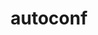 ---
title: "autoconf"
layout: cache
categories: [package, v0.18.1]
meta: {"versions": ["2.69"], "compilers": ["gcc@=7.3.1", "gcc@=7.5.0", "gcc@=8.4.0"], "oss": ["amzn2", "ubuntu18.04"], "platforms": ["linux"], "targets": ["aarch64", "graviton2", "x86_64", "x86_64_v3", "x86_64_v4"], "stacks": ["aws-ahug", "aws-ahug-aarch64", "aws-isc", "aws-isc-aarch64", "build_systems", "data-vis-sdk", "e4s", "radiuss", "root", "tutorial"], "num_specs": 6, "num_specs_by_stack": {"aws-ahug": 2, "aws-isc": 2, "root": 6, "aws-isc-aarch64": 2, "aws-ahug-aarch64": 2, "e4s": 1, "data-vis-sdk": 1, "radiuss": 1, "tutorial": 2, "build_systems": 1}}
spec_details: [{"hash": "jnuutnicdirytrrvjycer774czy4n6v7", "compiler": "gcc@=7.3.1", "versions": ["2.69"], "os": "amzn2", "platform": "linux", "target": "x86_64_v4", "variants": ["patches=35c4492,7793209,a49dd5b"], "stacks": ["aws-ahug", "aws-isc", "root"], "size": "-", "tarball": "https://binaries.spack.io/v0.18.1/build_cache/linux-amzn2-x86_64_v4/gcc-7.3.1/autoconf-2.69/linux-amzn2-x86_64_v4-gcc-7.3.1-autoconf-2.69-jnuutnicdirytrrvjycer774czy4n6v7.spack"}, {"hash": "ziydsxpzj6kjdjwfwp44emkrtwbtzvnn", "compiler": "gcc@=7.3.1", "versions": ["2.69"], "os": "amzn2", "platform": "linux", "target": "graviton2", "variants": ["patches=35c4492,7793209,a49dd5b"], "stacks": ["aws-isc-aarch64", "root", "aws-ahug-aarch64"], "size": "-", "tarball": "https://binaries.spack.io/v0.18.1/build_cache/linux-amzn2-graviton2/gcc-7.3.1/autoconf-2.69/linux-amzn2-graviton2-gcc-7.3.1-autoconf-2.69-ziydsxpzj6kjdjwfwp44emkrtwbtzvnn.spack"}, {"hash": "hlj3ujmrsu5gs7uhfdotozzg6ipys45b", "compiler": "gcc@=7.5.0", "versions": ["2.69"], "os": "ubuntu18.04", "platform": "linux", "target": "x86_64", "variants": ["patches=35c4492,7793209,a49dd5b"], "stacks": ["e4s", "data-vis-sdk", "root", "radiuss", "tutorial", "build_systems"], "size": "-", "tarball": "https://binaries.spack.io/v0.18.1/build_cache/linux-ubuntu18.04-x86_64/gcc-7.5.0/autoconf-2.69/linux-ubuntu18.04-x86_64-gcc-7.5.0-autoconf-2.69-hlj3ujmrsu5gs7uhfdotozzg6ipys45b.spack"}, {"hash": "gn52an6clihio34fej6jiqolboaqx5f7", "compiler": "gcc@=7.3.1", "versions": ["2.69"], "os": "amzn2", "platform": "linux", "target": "aarch64", "variants": ["patches=35c4492,7793209,a49dd5b"], "stacks": ["aws-isc-aarch64", "root", "aws-ahug-aarch64"], "size": "-", "tarball": "https://binaries.spack.io/v0.18.1/build_cache/linux-amzn2-aarch64/gcc-7.3.1/autoconf-2.69/linux-amzn2-aarch64-gcc-7.3.1-autoconf-2.69-gn52an6clihio34fej6jiqolboaqx5f7.spack"}, {"hash": "7zxjjesn3dsrdrufngjsd6docug24t5c", "compiler": "gcc@=7.3.1", "versions": ["2.69"], "os": "amzn2", "platform": "linux", "target": "x86_64_v3", "variants": ["patches=35c4492,7793209,a49dd5b"], "stacks": ["aws-ahug", "aws-isc", "root"], "size": "-", "tarball": "https://binaries.spack.io/v0.18.1/build_cache/linux-amzn2-x86_64_v3/gcc-7.3.1/autoconf-2.69/linux-amzn2-x86_64_v3-gcc-7.3.1-autoconf-2.69-7zxjjesn3dsrdrufngjsd6docug24t5c.spack"}, {"hash": "vtvkpesgwphtaypnqf22mvedsacvju7y", "compiler": "gcc@=8.4.0", "versions": ["2.69"], "os": "ubuntu18.04", "platform": "linux", "target": "x86_64", "variants": ["patches=35c4492,7793209,a49dd5b"], "stacks": ["root", "tutorial"], "size": "-", "tarball": "https://binaries.spack.io/v0.18.1/build_cache/linux-ubuntu18.04-x86_64/gcc-8.4.0/autoconf-2.69/linux-ubuntu18.04-x86_64-gcc-8.4.0-autoconf-2.69-vtvkpesgwphtaypnqf22mvedsacvju7y.spack"}]
---